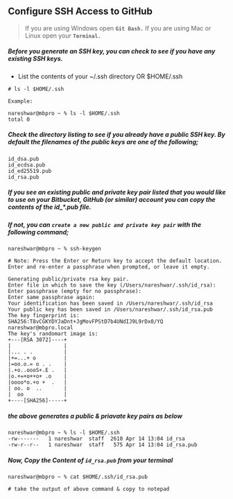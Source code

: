 ## Configure SSH Access to GitHub 

> If you are using Windows open **`Git Bash.`** If you are using Mac or Linux open your **`Terminal.`**

##### Before you generate an SSH key, you can check to see if you have any existing SSH keys.
- List the contents of your ~/.ssh directory OR $HOME/.ssh
```
# ls -l $HOME/.ssh

Example:

nareshwar@mbpro ~ % ls -l $HOME/.ssh
total 0
```
 
##### Check the directory listing to see if you already have a public SSH key. By default the filenames of the public keys are one of the following;
```
id_dsa.pub 
id_ecdsa.pub 
id_ed25519.pub 
id_rsa.pub
```

##### If you see an existing public and private key pair listed that you would like to use on your Bitbucket, GitHub (or similar) account you can copy the contents of the id_*.pub file.

##### If not, you can `create a new public and private key pair` with the following command;
```
nareshwar@mbpro ~ % ssh-keygen     

# Note: Press the Enter or Return key to accept the default location. Enter and re-enter a passphrase when prompted, or leave it empty.

Generating public/private rsa key pair.
Enter file in which to save the key (/Users/nareshwar/.ssh/id_rsa):
Enter passphrase (empty for no passphrase):
Enter same passphrase again:
Your identification has been saved in /Users/nareshwar/.ssh/id_rsa
Your public key has been saved in /Users/nareshwar/.ssh/id_rsa.pub
The key fingerprint is:
SHA256:T8vCGKYDYJaDnt+JgMovFPStD7b4UNdIJ9L9rDx0/YQ nareshwar@mbpro.local
The key's randomart image is:
+---[RSA 3072]----+
|                 |
|... . .          |
|+=...+ o         |
|=oo.o.= o . .    |
|.+o..oooS+.E .   |
|o.+=+o++o+ .o    |
|oooo*o.+o +  .   |
| oo. o  ..       |
|  oo             |
+----[SHA256]-----+

```

##### the above generates a public & priavate key pairs as below
```
nareshwar@mbpro ~ % ls -l $HOME/.ssh
-rw-------   1 nareshwar  staff  2610 Apr 14 13:04 id_rsa
-rw-r--r--   1 nareshwar  staff   575 Apr 14 13:04 id_rsa.pub
```

##### Now, Copy the Content of `id_rsa.pub` from your terminal 

```
nareshwar@mbpro ~ % cat $HOME/.ssh/id_rsa.pub

# take the output of above command & copy to notepad 
```



